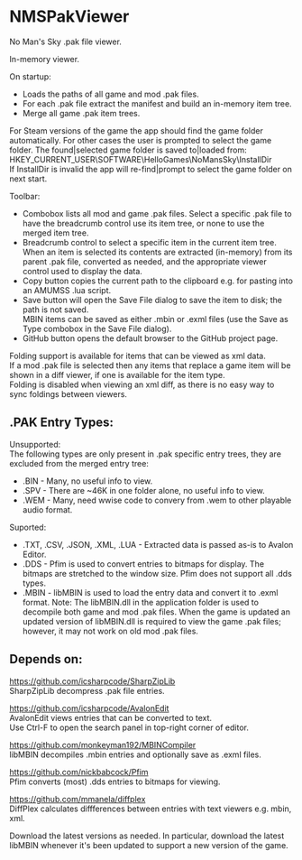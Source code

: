 # NMSPakViewer
No Man's Sky .pak file viewer.

In-memory viewer.

On startup:
- Loads the paths of all game and mod .pak files.
- For each .pak file extract the manifest and build an in-memory item tree.
- Merge all game .pak item trees.

For Steam versions of the game the app should find the game folder automatically.
For other cases the user is prompted to select the game folder.
The found|selected game folder is saved to|loaded from:</br>
HKEY_CURRENT_USER\SOFTWARE\HelloGames\NoMansSky\InstallDir</br>
If InstallDir is invalid the app will re-find|prompt to select the game folder on next start.

Toolbar:
- Combobox lists all mod and game .pak files. Select a specific .pak file to have the breadcrumb control use its item tree, or none to use the merged item tree.
- Breadcrumb control to select a specific item in the current item tree.
When an item is selected its contents are extracted (in-memory) from its parent .pak file, converted as needed, and the appropriate viewer control used to display the data.
- Copy button copies the current path to the clipboard e.g. for pasting into an AMUMSS .lua script.</br>
- Save button will open the Save File dialog to save the item to disk; the path is not saved.</br>
MBIN items can be saved as either .mbin or .exml files (use the Save as Type combobox in the Save File dialog).
- GitHub button opens the default browser to the GitHub project page.

Folding support is available for items that can be viewed as xml data.</br>
If a mod .pak file is selected then any items that replace a game item will be shown in a diff viewer, if one is available for the item type.</br>
Folding is disabled when viewing an xml diff, as there is no easy way to sync foldings between viewers.</br>

<h2>.PAK Entry Types:</h2>

Unsupported:</br>
The following types are only present in .pak specific entry trees, they are excluded from the merged entry tree:
- .BIN - Many, no useful info to view.
- .SPV - There are ~46K in one folder alone, no useful info to view.
- .WEM - Many, need wwise code to convery from .wem to other playable audio format.

Suported:
- .TXT, .CSV, .JSON, .XML, .LUA - Extracted data is passed as-is to Avalon Editor.
- .DDS - Pfim is used to convert entries to bitmaps for display.  The bitmaps are stretched to the window size.  Pfim does not support all .dds types.
- .MBIN - libMBIN is used to load the entry data and convert it to .exml format.
Note: The libMBIN.dll in the application folder is used to decompile both game and mod .pak files.
When the game is updated an updated version of libMBIN.dll is required to view the game .pak files; however, it may not work on old mod .pak files.

<h2>Depends on:</h2>

https://github.com/icsharpcode/SharpZipLib</br>
SharpZipLib decompress .pak file entries.

https://github.com/icsharpcode/AvalonEdit</br>
AvalonEdit views entries that can be converted to text.</br>
Use Ctrl-F to open the search panel in top-right corner of editor.

https://github.com/monkeyman192/MBINCompiler</br>
libMBIN decompiles .mbin entries and optionally save as .exml files.

https://github.com/nickbabcock/Pfim</br>
Pfim converts (most) .dds entries to bitmaps for viewing.

https://github.com/mmanela/diffplex</br>
DiffPlex calculates diffferences between entries with text viewers e.g. mbin, xml.

Download the latest versions as needed.  In particular, download the latest libMBIN whenever it's been updated to support a new version of the game.
